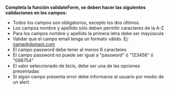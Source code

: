 
**Completa la función validateForm, se deben hacer las siguientes validaciones en los campos:**

+ Todos los campos son obligatorios, excepto los dos últimos. 
+ Los campos nombre y apellido sólo deben permitir caracteres de la A-Z
+ Para los campos nombre y apellido la primera letra debe ser mayúscula
+ Validar que el campo email tenga un formato válido. Ej: name@domain.com
+ El campo password debe tener al menos 6 caracteres
+ El campo password no puede ser igual a "password" ó "123456" ó "098754"
+ El valor seleccionado de bicis, debe ser una de las opciones presentadas
+ Si algún campo presenta error debe informarse al usuario por medio de un alert.